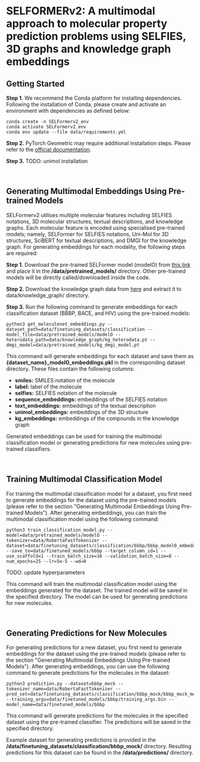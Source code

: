 # SELFORMERv2: A multimodal approach to molecular property prediction problems using SELFIES, 3D graphs and knowledge graph embeddings


## Getting Started
**Step 1.** We recommend the Conda platform for installing dependencies. Following the installation of Conda, please create and activate an environment with dependencies as defined below:

```
conda create -n SELFormerv2_env
conda activate SELFormerv2_env
conda env update --file data/requirements.yml
```

**Step 2.** PyTorch Geometric may require additional installation steps. Please refer to the [official documentation](https://pytorch-geometric.readthedocs.io/en/latest/notes/installation.html).

**Step 3.** TODO: unimol installation

<br/>

## Generating Multimodal Embeddings Using Pre-trained Models

SELFormerv2 utilises multiple molecular features including SELFIES notations, 3D molecular structures, textual descriptions, and knowledge graphs. Each molecular feature is encoded using specialised pre-trained models; namely, SELFormer for SELFIES notations, Uni-Mol for 3D structures, SciBERT for textual descriptions, and DMGI for the knowledge graph. For generating embeddings for each modality, the following steps are required:

**Step 1.** Download the pre-trained SELFormer model (modelO) from [this link](https://drive.google.com/file/d/1zuVAKXCMc-HZHQo9y3Hu5zmQy51FGduI/view?usp=sharing) and place it in the **/data/pretrained_models/** directory. Other pre-trained models will be directly called/downloaded inside the code.

**Step 2.** Download the knowledge graph data from [here](https://drive.google.com/file/d/1u8kg7uzQ-q-osxIvrbJeAsFAbes1TmDF/view?usp=share_link) and extract it to data/knowledge_graph/ directory.

**Step 3.** Run the following command to generate embeddings for each classification dataset (BBBP, BACE, and HIV) using the pre-trained models:

```
python3 get_moleculenet_embeddings.py --dataset_path=data/finetuning_datasets/classification --model_file=data/pretrained_models/modelO --heterodata_path=data/knowledge_graph/kg_heterodata.pt --dmgi_model=data/pretrained_models/kg_dmgi_model.pt
```

This command will generate embeddings for each dataset and save them as **{dataset_name}_modelO_embeddings.pkl** in the corresponding dataset directory. These files contain the following columns:
- **smiles:** SMILES notation of the molecule
- **label:** label of the molecule
- **selfies:** SELFIES notation of the molecule
- **sequence_embeddings:** embeddings of the SELFIES notation
- **text_embeddings:** embeddings of the textual description
- **unimol_embeddings:** embeddings of the 3D structure
- **kg_embeddings:** embeddings of the compounds in the knowledge graph

Generated embeddings can be used for training the multimodal classification model or generating predictions for new molecules using pre-trained classifiers.

<br/>

## Training Multimodal Classification Model
For training the multimodal classification model for a dataset, you first need to generate embeddings for the dataset using the pre-trained models (please refer to the section "Generating Multimodal Embeddings Using Pre-trained Models"). After generating embeddings, you can train the multimodal classification model using the following command:

```
python3 train_classification_model.py --model=data/pretrained_models/modelO --tokenizer=data/RobertaFastTokenizer --dataset=data/finetuning_datasets/classification/bbbp/bbbp_modelO_embeddings.pkl --save_to=data/finetuned_models/bbbp --target_column_id=1 --use_scaffold=1 --train_batch_size=16 --validation_batch_size=8 --num_epochs=25 --lr=5e-5 --wd=0
```

TODO: update hyperparameters

This command will train the multimodal classification model using the embeddings generated for the dataset. The trained model will be saved in the specified directory. The model can be used for generating predictions for new molecules.

<br/>

## Generating Predictions for New Molecules
For generating predictions for a new dataset, you first need to generate embeddings for the dataset using the pre-trained models (please refer to the section "Generating Multimodal Embeddings Using Pre-trained Models"). After generating embeddings, you can use the following command to generate predictions for the molecules in the dataset:

```
python3 prediction.py --dataset=bbbp_mock --tokenizer_name=data/RobertaFastTokenizer --pred_set=data/finetuning_datasets/classification/bbbp_mock/bbbp_mock_modelO_embeddings.pkl --training_args=data/finetuned_models/bbbp/training_args.bin --model_name=data/finetuned_models/bbbp
```
This command will generate predictions for the molecules in the specified dataset using the pre-trained classifier. The predictions will be saved in the specified directory. 

Example dataset for generating predictions is provided in the **/data/finetuning_datasets/classification/bbbp_mock/** directory. Resulting predictions for this dataset can be found in the **/data/predictions/** directory.
